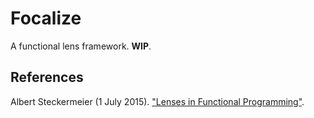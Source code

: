 # Focalize

A functional lens framework. **WIP**.

## References

Albert Steckermeier (1 July 2015). ["Lenses in Functional Programming"][1].

[1]: https://www21.in.tum.de/teaching/fp/SS15/papers/17.pdf
